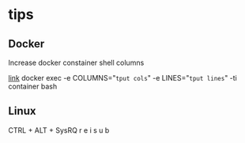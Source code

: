# tips

## Docker

Increase docker constainer shell columns

[link](https://github.com/moby/moby/issues/33794#issuecomment-380969582) docker exec -e COLUMNS="`tput cols`" -e LINES="`tput lines`" -ti container bash

## Linux

CTRL + ALT + SysRQ r e i s u b

